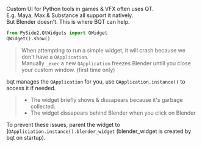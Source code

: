 Custom UI for Python tools in games & VFX often uses QT.<br>
E.g. Maya, Max & Substance all support it natively.<br>
But Blender doesn't. This is where BQT can help.<br>

```python
from PySide2.QtWidgets import QWidget
QWidget().show()
```

> When attempting to run a simple widget, it will crash because we don't have a `QApplication`.<br>
Manually `_exec` a new `QApplication` freezes Blender untill you close your custom window. (first time only)

bqt manages the `QApplication` for you, use `QApplication.instance()` to access it if needed.
 
> - The widget briefly shows & dissapears because it's garbage collected.
> - The widget dissapears behind Blender when you click on Blender

To prevent these issues, parent the widget to ]`QAppliciation.instance().blender_widget` (blender_widget is created by bqt on startup).
